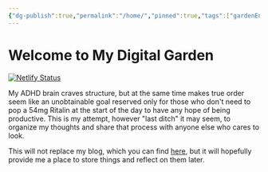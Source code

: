 ```yaml
---
{"dg-publish":true,"permalink":"/home/","pinned":true,"tags":["gardenEntry"],"noteIcon":""}
---
```


# Welcome to My Digital Garden

[![Netlify Status](https://api.netlify.com/api/v1/badges/f0939987-5b78-47a7-837f-ec5de2a99573/deploy-status)](https://app.netlify.com/sites/keen-narwhal-5b89e7/deploys)

My ADHD brain craves structure, but at the same time makes true order seem like an unobtainable goal reserved only for those who don't need to pop a 54mg Ritalin at the start of the day to have any hope of being productive. This is my attempt, however "last ditch" it may seem, to organize my thoughts and share that process with anyone else who cares to look.

This will not replace my blog, which you can find [here](https://watzon.tech/posts), but it will hopefully provide me a place to store things and reflect on them later.